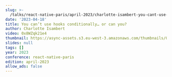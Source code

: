 ```yaml
---
slug: >-
  /talks/react-native-paris/april-2023/charlotte-isambert-you-cant-use-hooks-conditionally-or-can-you
date: '2023-04-18'
title: You can’t use hooks conditionally… or can you?
author: Charlotte Isambert
video: 0x8WZqk21e4
thumbnail: https://async-assets.s3.eu-west-3.amazonaws.com/thumbnails/0x8WZqk21e4.jpg
slides: null
tags: []
year: 2023
conference: react-native-paris
edition: april-2023
allow_ads: false
---
```

